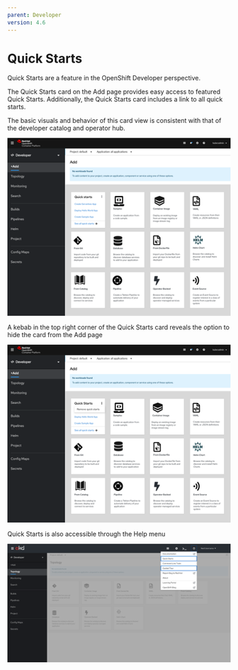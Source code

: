 ```yaml
---
parent: Developer
version: 4.6
---
```


# Quick Starts

Quick Starts are a feature in the OpenShift Developer perspective.

The Quick Starts card on the Add page provides easy access to featured Quick Starts. Additionally, the Quick Starts card includes a link to all quick starts.

The basic visuals and behavior of this card view is consistent with that of the developer catalog and operator hub.

![Add page](img/add-page.png)

A kebab in the top right corner of the Quick Starts card reveals the option to hide the card from the Add page

![Add page kabab](img/add-page-kebab.png)


Quick Starts is also accessible through the Help menu

![Help menu](img/help-menu.png)
